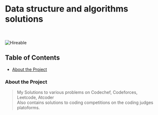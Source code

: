 # Data structure and algorithms solutions
<br><br>
![Hireable](https://img.shields.io/badge/Hireable-yes-success)

## Table of Contents

- [About the Project](#about-the-project)

### About the Project
> My Solutions to various problems on Codechef, Codeforces, Leetcode, Atcoder
> <br>
> Also contains solutions to coding competitions on the coding judges platoforms.
